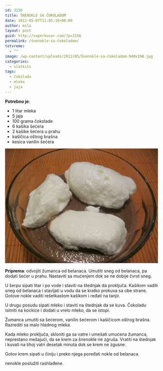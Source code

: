 ```yaml
---
id: 3156
title: ŠNENOKLE SA ČOKOLADOM
date: 2012-05-07T11:05:18+00:00
author: mila
layout: post
guid: http://superkuvar.com/?p=3156
permalink: /šnenokle-sa-čokoladom/
totvreme:
  - ""
image: /wp-content/uploads/2012/05/Šnenokle-sa-čokoladom-940x198.jpg
categories:
  - slatkiši
tags:
  - čokolada
  - mleko
  - jaja
---
```

**Potrebno je**:

  * 1 litar mleka
  * 5 jaja
  * 100 grama čokolade
  * 6 kašika šećera
  * 2 kašike šećera u prahu
  * kašičica oštrog brašna
  * kesica vanilin šećera

![Šnenokle sa čokoladom](/wp-content/uploads/2012/05/Šnenokle-sa-čokoladom-1024x768.jpg)

**Priprema**: odvojiti žumanca od belanaca. Umutiti sneg od belanaca, pa dodati šećer u prahu. Nastaviti sa mućenjem dok se ne dobije čvrst sneg.

U šerpu sipati litar i po vode i staviti na štednjak da proključa. Kašikom vaditi sneg od belanaca i stavljati u vodu da se kratko prokuva sa obe strane. Gotove nokle vaditi rešetkastom kašikom i ređati na tanjir.

U drugu posudu sipati mleko i staviti na štednjak da se kuva. Čokoladu isitniti na kockice i dodati u vrelo mleko, da se istopi.

Žumanca umutiti sa šećerom, vanilin šećerom i kašičicom oštrog brašna. Razrediti sa malo hladnog mleka.

Kada mleko proključa, skloniti ga sa vatre i umešati umućena žumanca, neprestano mešajući, da se krem za šnenokle ne zgruša. Vratiti na štednjak i kuvati na tihoj vatri desetak minuta dok se krem ne zgusne.

Gotov krem sipati u činiju i preko njega poređati nokle od belanaca.

 nenokle poslužiti rashlađene.
